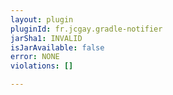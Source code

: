 ```yaml
---
layout: plugin
pluginId: fr.jcgay.gradle-notifier
jarSha1: INVALID
isJarAvailable: false
error: NONE
violations: []

---
```

